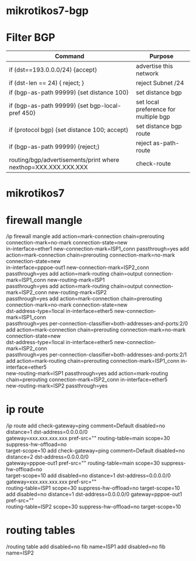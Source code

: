 # mikrotikos7-bgp

# Filter BGP

| Command | 	Purpose |
| --- | --- |
| if (dst==193.0.0.0/24) {accept} | advertise this network  |
| if (dst-len == 24) { reject; } | reject Subnet /24 |
| if (bgp-as-path 99999) {set distance 100} | set distance bgp |
| if (bgp-as-path 99999) {set bgp-local-pref 450} | set local preference for multiple bgp |
| if (protocol bgp) {set distance 100; accept} | set distance  bgp route |
| if (bgp-as-path 99999) {reject;} | reject as-path-route |
| routing/bgp/advertisements/print where nexthop=XXX.XXX.XXX.XXX | check-route |




# mikrotikos7

# firewall mangle

/ip firewall mangle
add action=mark-connection chain=prerouting connection-mark=no-mark connection-state=new \
    in-interface=ether1 new-connection-mark=ISP1_conn passthrough=yes
add action=mark-connection chain=prerouting connection-mark=no-mark connection-state=new \
    in-interface=pppoe-out1 new-connection-mark=ISP2_conn passthrough=yes
add action=mark-routing chain=output connection-mark=ISP1_conn new-routing-mark=ISP1 \
    passthrough=yes
add action=mark-routing chain=output connection-mark=ISP2_conn new-routing-mark=ISP2 \
    passthrough=yes
add action=mark-connection chain=prerouting connection-mark=no-mark connection-state=new \
    dst-address-type=!local in-interface=ether5 new-connection-mark=ISP1_conn \
    passthrough=yes per-connection-classifier=both-addresses-and-ports:2/0
add action=mark-connection chain=prerouting connection-mark=no-mark connection-state=new \
    dst-address-type=!local in-interface=ether5 new-connection-mark=ISP2_conn \
    passthrough=yes per-connection-classifier=both-addresses-and-ports:2/1
add action=mark-routing chain=prerouting connection-mark=ISP1_conn in-interface=ether5 \
    new-routing-mark=ISP1 passthrough=yes
add action=mark-routing chain=prerouting connection-mark=ISP2_conn in-interface=ether5 \
    new-routing-mark=ISP2 passthrough=yes


# ip route

/ip route
add check-gateway=ping comment=Default disabled=no distance=1 dst-address=0.0.0.0/0 \
    gateway=xxx.xxx.xxx.xxx pref-src="" routing-table=main scope=30 suppress-hw-offload=no \
    target-scope=10
add check-gateway=ping comment=Default disabled=no distance=2 dst-address=0.0.0.0/0 \
    gateway=pppoe-out1 pref-src="" routing-table=main scope=30 suppress-hw-offload=no \
    target-scope=10
add disabled=no distance=1 dst-address=0.0.0.0/0 gateway=xxx.xxx.xxx.xxx pref-src="" \
    routing-table=ISP1 scope=30 suppress-hw-offload=no target-scope=10
add disabled=no distance=1 dst-address=0.0.0.0/0 gateway=pppoe-out1 pref-src="" \
    routing-table=ISP2 scope=30 suppress-hw-offload=no target-scope=10


# routing tables

/routing table
add disabled=no fib name=ISP1
add disabled=no fib name=ISP2



